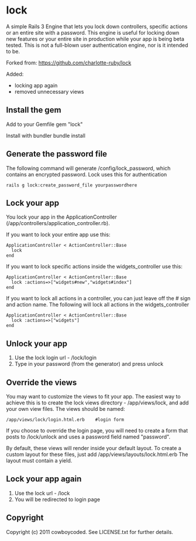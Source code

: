 lock
====

A simple Rails 3 Engine that lets you lock down controllers, specific actions or an entire site with a password.  This engine is useful for locking down new features
or your entire site in production while your app is being beta tested.  This is not a full-blown user authentication engine, nor is it intended to be.


Forked from: https://github.com/charlotte-ruby/lock

Added:
- locking app again
- removed unnecessary views


Install the gem
---------------

Add to your Gemfile
    gem "lock"

Install with bundler
    bundle install

Generate the password file
--------------------------

The following command will generate /config/lock_password, which contains an encrypted password.  Lock uses this for authentication

    rails g lock:create_password_file yourpasswordhere

Lock your app
-------------

You lock your app in the ApplicationController (/app/controllers/application_controller.rb).

If you want to lock your entire app use this:

    ApplicationController < ActionController::Base
      lock
    end

If you want to lock specific actions inside the widgets_controller use this:

    ApplicationController < ActionController::Base
      lock :actions=>["widgets#new","widgets#index"]
    end

If you want to lock all actions in a controller, you can just leave off the # sign and action name.  The following will lock all actions in the widgets_controller

    ApplicationController < ActionController::Base
      lock :actions=>["widgets"]
    end

Unlock your app
---------------

1. Use the lock login url - /lock/login
2. Type in your password (from the generator) and press unlock

Override the views
------------------

You may want to customize the views to fit your app.  The easiest way to achieve this is to create the lock views directory - /app/views/lock, and
add your own view files.  The views should be named:

    /app/views/lock/login.html.erb    #login form

If you choose to override the login page, you will need to create a form that posts to /lock/unlock and uses a password field
named "password".

By default, these views will render inside your default layout.  To create a custom layout for these files, just add /app/views/layouts/lock.html.erb
The layout must contain a yield.

Lock your app again
-------------------

1. Use the lock url - /lock
2. You will be redirected to login page


Copyright
---------

Copyright (c) 2011 cowboycoded. See LICENSE.txt for
further details.

